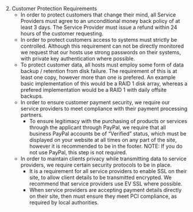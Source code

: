 2. Customer Protection Requirements
	- In order to protect customers that change their mind, all Service Providers must agree to an unconditional money back policy of at least 3 days. The Service Provider must issue a refund within 24 hours of the customer requesting.
	- In order to protect customers access to systems must strictly be controlled. Although this requirement can not be directly monitored we request that our hosts use strong passwords on their systems, with private key authentication where possible. 
	- To protect customer data, all hosts must employ some form of data backup / retention from disk failure. The requirement of this is at least one copy, however more than one is prefered. An example basic implementation of this would be a RAID 1 disk array, whereas a prefered implementation would be a RAID 1 with daily offsite backups. 
	- In order to ensure customer payment security, we require our service providers to meet compliance with their payment processing partners.
		* To ensure legitimacy with the purchasing of products or services through the applicant through PayPal, we require that all business PayPal accounts be of “Verified” status, which must be displayed on your website at all times on any part of the site, however it is recommended to be in the footer. NOTE: If you do not use PayPal, this step is not required.
	- In order to maintain clients privacy while transmitting data to service providers, we require certain security protocols to be in place.
		* It is a requirement for all service providers to enable SSL on their site, to allow client details to be transmitted encrypted. We recommend that service providers use EV SSL where possible.
		* When service providers are accepting payment details directly on their site, then must ensure they meet PCI compliance, as required by local authorities. 
		